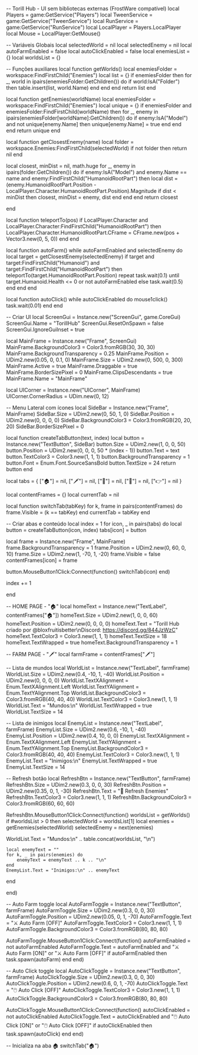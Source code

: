 -- Torill Hub - UI sem bibliotecas externas (FrostWare compatível) local Players = game:GetService("Players") local TweenService = game:GetService("TweenService") local RunService = game:GetService("RunService") local LocalPlayer = Players.LocalPlayer local Mouse = LocalPlayer:GetMouse()

-- Variáveis Globais local selectedWorld = nil local selectedEnemy = nil local autoFarmEnabled = false local autoClickEnabled = false local enemiesList = {} local worldsList = {}

-- Funções auxiliares local function getWorlds() local enemiesFolder = workspace:FindFirstChild("Enemies") local list = {} if enemiesFolder then for _, world in ipairs(enemiesFolder:GetChildren()) do if world:IsA("Folder") then table.insert(list, world.Name) end end end return list end

local function getEnemies(worldName) local enemiesFolder = workspace:FindFirstChild("Enemies") local unique = {} if enemiesFolder and enemiesFolder:FindFirstChild(worldName) then for _, enemy in ipairs(enemiesFolder[worldName]:GetChildren()) do if enemy:IsA("Model") and not unique[enemy.Name] then unique[enemy.Name] = true end end end return unique end

local function getClosestEnemy(name) local folder = workspace.Enemies:FindFirstChild(selectedWorld) if not folder then return nil end

local closest, minDist = nil, math.huge
for _, enemy in ipairs(folder:GetChildren()) do
    if enemy:IsA("Model") and enemy.Name == name and enemy:FindFirstChild("HumanoidRootPart") then
        local dist = (enemy.HumanoidRootPart.Position - LocalPlayer.Character.HumanoidRootPart.Position).Magnitude
        if dist < minDist then
            closest, minDist = enemy, dist
        end
    end
end
return closest

end

local function teleportTo(pos) if LocalPlayer.Character and LocalPlayer.Character:FindFirstChild("HumanoidRootPart") then LocalPlayer.Character.HumanoidRootPart.CFrame = CFrame.new(pos + Vector3.new(0, 5, 0)) end end

local function autoFarm() while autoFarmEnabled and selectedEnemy do local target = getClosestEnemy(selectedEnemy) if target and target:FindFirstChild("Humanoid") and target:FindFirstChild("HumanoidRootPart") then teleportTo(target.HumanoidRootPart.Position) repeat task.wait(0.1) until target.Humanoid.Health <= 0 or not autoFarmEnabled else task.wait(0.5) end end end

local function autoClick() while autoClickEnabled do mouse1click() task.wait(0.01) end end

-- Criar UI local ScreenGui = Instance.new("ScreenGui", game.CoreGui) ScreenGui.Name = "TorillHub" ScreenGui.ResetOnSpawn = false ScreenGui.IgnoreGuiInset = true

local MainFrame = Instance.new("Frame", ScreenGui) MainFrame.BackgroundColor3 = Color3.fromRGB(30, 30, 30) MainFrame.BackgroundTransparency = 0.25 MainFrame.Position = UDim2.new(0.05, 0, 0.1, 0) MainFrame.Size = UDim2.new(0, 500, 0, 300) MainFrame.Active = true MainFrame.Draggable = true MainFrame.BorderSizePixel = 0 MainFrame.ClipsDescendants = true MainFrame.Name = "MainFrame"

local UICorner = Instance.new("UICorner", MainFrame) UICorner.CornerRadius = UDim.new(0, 12)

-- Menu Lateral com ícones local SideBar = Instance.new("Frame", MainFrame) SideBar.Size = UDim2.new(0, 50, 1, 0) SideBar.Position = UDim2.new(0, 0, 0, 0) SideBar.BackgroundColor3 = Color3.fromRGB(20, 20, 20) SideBar.BorderSizePixel = 0

local function createTabButton(text, index) local button = Instance.new("TextButton", SideBar) button.Size = UDim2.new(1, 0, 0, 50) button.Position = UDim2.new(0, 0, 0, 50 * (index - 1)) button.Text = text button.TextColor3 = Color3.new(1, 1, 1) button.BackgroundTransparency = 1 button.Font = Enum.Font.SourceSansBold button.TextSize = 24 return button end

local tabs = { ["🏠"] = nil, ["🗡️"] = nil, ["🌟"] = nil, ["📍"] = nil, ["👉"] = nil }

local contentFrames = {} local currentTab = nil

local function switchTab(tabKey) for k, frame in pairs(contentFrames) do frame.Visible = (k == tabKey) end currentTab = tabKey end

-- Criar abas e conteúdo local index = 1 for icon, _ in pairs(tabs) do local button = createTabButton(icon, index) tabs[icon] = button

local frame = Instance.new("Frame", MainFrame)
frame.BackgroundTransparency = 1
frame.Position = UDim2.new(0, 60, 0, 10)
frame.Size = UDim2.new(1, -70, 1, -20)
frame.Visible = false
contentFrames[icon] = frame

button.MouseButton1Click:Connect(function()
    switchTab(icon)
end)

index += 1

end

-- HOME PAGE - "🏠" local homeText = Instance.new("TextLabel", contentFrames["🏠"]) homeText.Size = UDim2.new(1, 0, 0, 60) homeText.Position = UDim2.new(0, 0, 0, 0) homeText.Text = "Torill Hub criado por @bloxfruitisbetter\nDiscord: https://discord.gg/844JzWzC" homeText.TextColor3 = Color3.new(1, 1, 1) homeText.TextSize = 18 homeText.TextWrapped = true homeText.BackgroundTransparency = 1

-- FARM PAGE - "🗡️" local farmFrame = contentFrames["🗡️"]

-- Lista de mundos local WorldList = Instance.new("TextLabel", farmFrame) WorldList.Size = UDim2.new(0.4, -10, 1, -40) WorldList.Position = UDim2.new(0, 0, 0, 0) WorldList.TextXAlignment = Enum.TextXAlignment.Left WorldList.TextYAlignment = Enum.TextYAlignment.Top WorldList.BackgroundColor3 = Color3.fromRGB(40, 40, 40) WorldList.TextColor3 = Color3.new(1, 1, 1) WorldList.Text = "Mundos:\n" WorldList.TextWrapped = true WorldList.TextSize = 14

-- Lista de inimigos local EnemyList = Instance.new("TextLabel", farmFrame) EnemyList.Size = UDim2.new(0.6, -10, 1, -40) EnemyList.Position = UDim2.new(0.4, 10, 0, 0) EnemyList.TextXAlignment = Enum.TextXAlignment.Left EnemyList.TextYAlignment = Enum.TextYAlignment.Top EnemyList.BackgroundColor3 = Color3.fromRGB(40, 40, 40) EnemyList.TextColor3 = Color3.new(1, 1, 1) EnemyList.Text = "Inimigos:\n" EnemyList.TextWrapped = true EnemyList.TextSize = 14

-- Refresh botão local RefreshBtn = Instance.new("TextButton", farmFrame) RefreshBtn.Size = UDim2.new(0.3, 0, 0, 30) RefreshBtn.Position = UDim2.new(0.35, 0, 1, -30) RefreshBtn.Text = "🔄 Refresh Enemies" RefreshBtn.TextColor3 = Color3.new(1, 1, 1) RefreshBtn.BackgroundColor3 = Color3.fromRGB(60, 60, 60)

RefreshBtn.MouseButton1Click:Connect(function() worldsList = getWorlds() if #worldsList > 0 then selectedWorld = worldsList[1] local enemies = getEnemies(selectedWorld) selectedEnemy = next(enemies)

WorldList.Text = "Mundos:\n" .. table.concat(worldsList, "\n")

    local enemyText = ""
    for k, _ in pairs(enemies) do
        enemyText = enemyText .. k .. "\n"
    end
    EnemyList.Text = "Inimigos:\n" .. enemyText
end

end)

-- Auto Farm toggle local AutoFarmToggle = Instance.new("TextButton", farmFrame) AutoFarmToggle.Size = UDim2.new(0.3, 0, 0, 30) AutoFarmToggle.Position = UDim2.new(0.05, 0, 1, -70) AutoFarmToggle.Text = "⚔️ Auto Farm [OFF]" AutoFarmToggle.TextColor3 = Color3.new(1, 1, 1) AutoFarmToggle.BackgroundColor3 = Color3.fromRGB(80, 80, 80)

AutoFarmToggle.MouseButton1Click:Connect(function() autoFarmEnabled = not autoFarmEnabled AutoFarmToggle.Text = autoFarmEnabled and "⚔️ Auto Farm [ON]" or "⚔️ Auto Farm [OFF]" if autoFarmEnabled then task.spawn(autoFarm) end end)

-- Auto Click toggle local AutoClickToggle = Instance.new("TextButton", farmFrame) AutoClickToggle.Size = UDim2.new(0.3, 0, 0, 30) AutoClickToggle.Position = UDim2.new(0.6, 0, 1, -70) AutoClickToggle.Text = "🖱️ Auto Click [OFF]" AutoClickToggle.TextColor3 = Color3.new(1, 1, 1) AutoClickToggle.BackgroundColor3 = Color3.fromRGB(80, 80, 80)

AutoClickToggle.MouseButton1Click:Connect(function() autoClickEnabled = not autoClickEnabled AutoClickToggle.Text = autoClickEnabled and "🖱️ Auto Click [ON]" or "🖱️ Auto Click [OFF]" if autoClickEnabled then task.spawn(autoClick) end end)

-- Inicializa na aba 🏠 switchTab("🏠")

